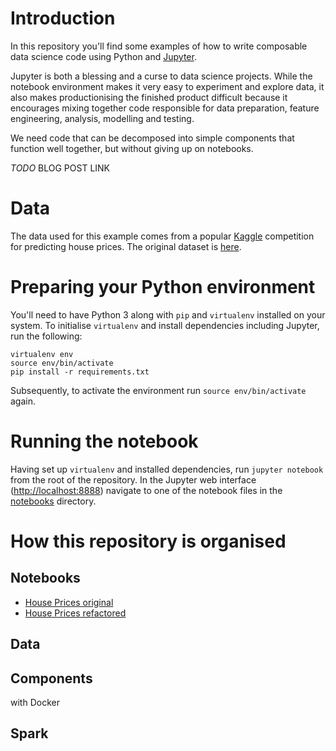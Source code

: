 # Introduction

In this repository you'll find some examples of how to write composable data science code using Python and [Jupyter](https://jupyter.org).

Jupyter is both a blessing and a curse to data science projects. While the notebook environment makes it very easy to experiment and explore data, it also makes productionising the finished product difficult because it encourages mixing together code responsible for data preparation, feature engineering, analysis, modelling and testing.

We need code that can be decomposed into simple components that function well together, but without giving up on notebooks. 

*TODO* BLOG POST LINK

# Data

The data used for this example comes from a popular [Kaggle](https://kaggle.com) competition for predicting house prices. The original dataset is [here](https://www.kaggle.com/c/house-prices-advanced-regression-techniques/data).

# Preparing your Python environment

You'll need to have Python 3 along with `pip` and `virtualenv` installed on your system. To initialise `virtualenv` and install dependencies including Jupyter, run the following:

```
virtualenv env
source env/bin/activate
pip install -r requirements.txt
```

Subsequently, to activate the environment run `source env/bin/activate` again.

# Running the notebook

Having set up `virtualenv` and installed dependencies, run `jupyter notebook` from the root of the repository. In the Jupyter web interface ([http://localhost:8888](http://localhost:8888)) navigate to one of the notebook files in the [notebooks](notebooks/) directory.

# How this repository is organised

## Notebooks

* [House Prices original](notebooks/house-prices-original.ipynb)
* [House Prices refactored](notebooks/house-prices-refactored.ipynb)

## Data

## Components

with Docker

## Spark
